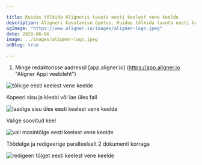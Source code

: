 ```yaml
---

title: Kuidas tõlkida Aligneris tasuta eesti keelest vene keelde
description: Aligneri kasutamise õpetus. Kuidas tõlkida tasuta eesti keelest vene keelde. Aligner on tasuta mugav online tarkvara mitmekeelse sisu haldamiseks.
ogImage: "https://www.aligner.io/images/aligner-logo.jpeg"
date: 2020-06-06
image: ../images/aligner-logo.jpeg
onBlog: true

---
```


1. Minge redaktorisse aadressil [app.aligner.io] (https://app.aligner.io "Aligner Appi veebileht")

![tõlkige eesti keelest vene keelde](/howto/aligner-blank-editor.jpeg "tõlkige eesti keelest vene keelde")

Kopeeri sisu ja kleebi või lae üles fail

![laadige sisu üles eesti keelest vene keelde](/howto/aligner-uploaded-document.jpeg "laadige sisu üles eesti keelest vene keelde")

Valige soovitud keel

![vali masintõlge eesti keelest vene keelde](/howto/aligner-language-dropdown.jpeg "vali masintõlge eesti keelest vene keelde")

Töödelge ja redigeerige paralleelselt 2 dokumenti korraga

![redigeeri tõlget eesti keelest vene keelde](/howto/aligner-double-sitded-editor.jpeg "redigeeri tõlget eesti keelest vene keelde")

